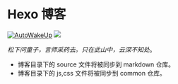 # Hexo 博客

[![AutoWakeUp](https://github.com/inkss/inkss.github.io/workflows/AutoWakeUp/badge.svg)](https://github.com/inkss/inkss.github.io/actions) [![](https://data.jsdelivr.com/v1/package/gh/inkss/common/badge)](https://www.jsdelivr.com/package/gh/inkss/common)

*松下问童子，言师采药去。只在此山中，云深不知处*。

- 博客目录下的 source 文件将被同步到 markdown 仓库。
- 博客目录下的 js,css 文件将被同步到 common 仓库。
